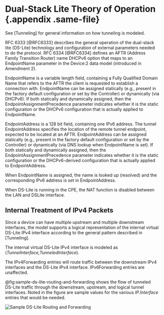 # Dual-Stack Lite Theory of Operation {.appendix .same-file}

See [Tunneling] for general information on how tunneling is modeled.

RFC 6333 [@RFC6333] describes the general operation of the dual-stack lite (DS-Lite) technology and configuration of external parameters needed to do the protocol. RFC 6334 [@RFC6334] defines an AFTR (Address Family Transition Router) name DHCPv6 option that maps to an EndpointName parameter in the Device:2 data model (introduced in Amendment 2).

EndpointName is a variable length field, containing a Fully Qualified Domain Name that refers to the AFTR the client is requested to establish a connection with. EndpointName can be assigned statically (e.g., present in the factory default configuration or set by the Controller) or dynamically (via DHCPv6). If both statically and dynamically assigned, then the EndpointAssignmentPrecedence parameter indicates whether it is the static configuration or the DHCPv6 configuration that is actually applied to EndpointName.

EndpointAddress is a 128 bit field, containing one IPv6 address. The tunnel EndpointAddress specifies the location of the remote tunnel endpoint, expected to be located at an AFTR. EndpointAddress can be assigned statically (e.g., present in the factory default configuration or set by the Controller) or dynamically (via DNS lookup when EndpointName is set). If both statically and dynamically assigned, then the EndpointAssignmentPrecedence parameter indicates whether it is the static configuration or the DHCPv6-derived configuration that is actually applied to EndpointAddress.

When EndpointName is assigned, the name is looked up (resolved) and the corresponding IPv6 address is set in EndpointAddress.

When DS-Lite is running in the CPE, the NAT function is disabled between the LAN and DSLite interface.

## Internal Treatment of IPv4 Packets

Since a device can have multiple upstream and multiple downstream interfaces, the model supports a logical representation of the internal virtual DS-Lite IPv4 interface according to the general pattern described in [Tunneling].

The internal virtual DS-Lite IPv4 interface is modeled as (*TunnelInterface,TunneledInterface*).

The IPv4Forwarding entries will route traffic between the downstream IPv4 interfaces and the DS-Lite IPv4 interface. IPv6Forwarding entries are unaffected.

@fig:sample-ds-lite-routing-and-forwarding shows the flow of tunneled DS-Lite traffic through the downstream, upstream, and logical tunnel interfaces. Noted in the figure are sample values for the various *IP.Interface* entries that would be needed.

![Sample DS-Lite Routing and Forwarding](/images/sample-ds-lite-routing-and-forwarding.png)

